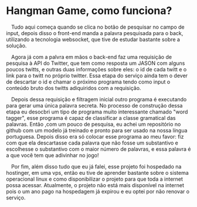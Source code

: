# Hangman Game, como funciona?

<p>
 Tudo aqui começa quando se clica no botão de pesquisar no campo de input, depois disso o front-end manda a palavra pesquisada para o back, utilizando a tecnologia websocket, que tive de estudar bastante sobre a solução.

 Agora já com a palvra em mãos o back-end faz uma requisição de pesquisa à API do Twitter, que tem como resposta um JASON com alguns poucos twitts, e outras duas informações sobre eles: o id de cada twitt e o link para o twitt no próprio twitter. Essa etapa do serviço ainda tem o dever de descartar o id e chamar o próximo programa tendo como input o conteúdo bruto dos twitts adiquiridos com a requisição.

 Depois dessa requisição e filtragem inicial outro programa é executando para gerar uma única palavra secreta. No processo de construção dessa etapa eu desocbri um tipo de programa muito interessante chamado "word tagger", esse programa é capaz de classificar a classe gramatical das palavras. Então ,com um pouco de pesquisa, eu achei um repositório no github com um modelo já treinado e pronto para ser usado na nossa língua portuguesa. Depois disso era só colocar esse programa ao meu favor: fiz com que ela descartasse cada palavra que não fosse um substantivo e escolhesse o substantivo com o maior número de palavras, e essa palavra é a que você tem que adivinhar no jogo!

 Por fim, além disso tudo que eu já falei, esse projeto foi hospedado na hostinger, em uma vps, então eu tive de aprender bastante sobre o sistema operacional linux e como disponibilizar o projeto para que toda a internet possa acessar. Atualmente, o projeto não está mais disponível na internet pois o um ano pago na hospedagem já expirou e eu optei por não renovar o serviço.
</p>

